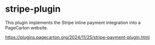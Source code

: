 # stripe-plugin
This plugin implements the Stripe inline payment integration into a PageCarton website. 

https://plugins.pagecarton.org/2024/11/25/stripe-payment-plugin.html